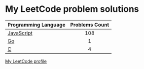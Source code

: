 # My LeetCode problem solutions

|    Programming Language  |    Problems Count  | 
|----------|:-------------:|
| [JavaScript](https://github.com/nikitapozdeev/programming-problems/tree/master/leetcode/javascript) | 108 | 
| [Go](https://github.com/nikitapozdeev/programming-problems/tree/master/leetcode/go) | 1 | 
| [C](https://github.com/nikitapozdeev/programming-problems/tree/master/leetcode/c) | 4 | 

[My LeetCode profile](https://leetcode.com/nikitapozdeev/)
